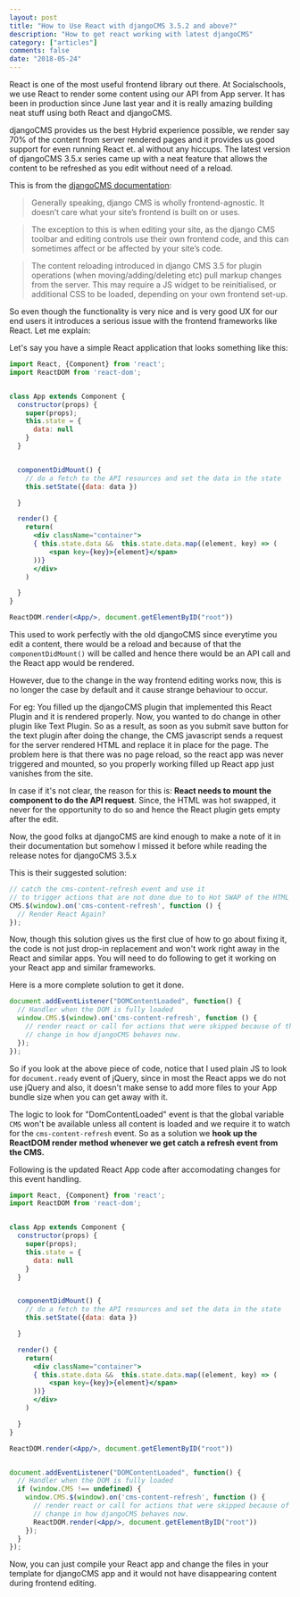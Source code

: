 ```yaml
---
layout: post
title: "How to Use React with djangoCMS 3.5.2 and above?"
description: "How to get react working with latest djangoCMS"
category: ["articles"]
comments: false
date: "2018-05-24"
---
```


React is one of the most useful frontend library out there. At Socialschools, we use React to render some content using our API from App server. It has been in production since June last year and it is really amazing building neat stuff using both React and djangoCMS.

djangoCMS provides us the best Hybrid experience possible, we render say 70% of the content from server rendered pages and it provides us good support for even running React et. al without any hiccups. The latest version of djangoCMS 3.5.x series came up with a neat feature that allows the content to be refreshed as you edit without need of a reload.

This is from the [djangoCMS documentation](http://docs.django-cms.org/en/latest/topics/frontend-integration.html):

> Generally speaking, django CMS is wholly frontend-agnostic. It doesn’t care what your site’s frontend is built on or uses.

> The exception to this is when editing your site, as the django CMS toolbar and editing controls use their own frontend code, and this can sometimes affect or be affected by your site’s code.

> The content reloading introduced in django CMS 3.5 for plugin operations (when moving/adding/deleting etc) pull markup changes from the server. This may require a JS widget to be reinitialised, or additional CSS to be loaded, depending on your own frontend set-up.


So even though the functionality is very nice and is very good UX for our end users it introduces a serious issue with the frontend frameworks like React. Let me explain:


Let's say you have a simple React application that looks something like this:


```jsx
import React, {Component} from 'react';
import ReactDOM from 'react-dom';


class App extends Component {
  constructor(props) {
    super(props);
    this.state = {
      data: null
    }
  }


  componentDidMount() {
    // do a fetch to the API resources and set the data in the state
    this.setState({data: data })

  }

  render() {
    return(
      <div className="container">
      { this.state.data &&  this.state.data.map((element, key) => (
          <span key={key}>{element}</span>
      ))}
      </div>
    )

  }
}

ReactDOM.render(<App/>, document.getElementByID("root"))
```

This used to work perfectly with the old djangoCMS since everytime you edit a content, there would be a reload and because of that the `componentDidMount()` will be called and hence there would be an API call and the React app would be rendered.

However, due to the change in the way frontend editing works now, this is no longer the case by default and it cause strange behaviour to occur.

For eg: You filled up the djangoCMS plugin that implemented this React Plugin and it is rendered properly. Now, you wanted to do change in other plugin like Text Plugin. So as a result, as soon as you submit save button for the text plugin after doing the change, the CMS javascript sends a request for the server rendered HTML and replace it in place for the page. The problem here is that there was no page reload, so the react app was never triggered and mounted, so you properly working filled up React app just vanishes from the site.

In case if it's not clear, the reason for this is: **React needs to mount the component to do the API request**. Since, the HTML was hot swapped, it never for the opportunity to do so and hence the React plugin gets empty after the edit.

Now, the good folks at djangoCMS are kind enough to make a note of it in their documentation but somehow I missed it before while reading the release notes for djangoCMS 3.5.x

This is their suggested solution:

```js
// catch the cms-content-refresh event and use it
// to trigger actions that are not done due to to Hot SWAP of the HTML
CMS.$(window).on('cms-content-refresh', function () {
  // Render React Again?
});
```

Now, though this solution gives us the first clue of how to go about fixing it, the code is not just drop-in replacement and won't work right away in the React and similar apps. You will need to do following to get it working on your React app and similar frameworks.

Here is a more complete solution to get it done.

```js
document.addEventListener("DOMContentLoaded", function() {
  // Handler when the DOM is fully loaded
  window.CMS.$(window).on('cms-content-refresh', function () {
    // render react or call for actions that were skipped because of the
    // change in how djangoCMS behaves now.
  });
});
```

So if you look at the above piece of code, notice that I used plain JS to look for `document.ready` event of jQuery, since in most the React apps we do not use jQuery and also, it doesn't make sense to add more files to your App bundle size when you can get away with it.

The logic to look for "DomContentLoaded" event is that the global variable `CMS` won't be available unless all content is loaded and we require it to watch for the `cms-content-refresh` event. So as a solution we **hook up the ReactDOM render method whenever we get catch a refresh event from the CMS.**

Following is the updated React App code after accomodating changes for this event handling.


```jsx
import React, {Component} from 'react';
import ReactDOM from 'react-dom';


class App extends Component {
  constructor(props) {
    super(props);
    this.state = {
      data: null
    }
  }


  componentDidMount() {
    // do a fetch to the API resources and set the data in the state
    this.setState({data: data })

  }

  render() {
    return(
      <div className="container">
      { this.state.data &&  this.state.data.map((element, key) => (
          <span key={key}>{element}</span>
      ))}
      </div>
    )

  }
}

ReactDOM.render(<App/>, document.getElementByID("root"))


document.addEventListener("DOMContentLoaded", function() {
  // Handler when the DOM is fully loaded
  if (window.CMS !== undefined) {
    window.CMS.$(window).on('cms-content-refresh', function () {
      // render react or call for actions that were skipped because of the
      // change in how djangoCMS behaves now.
      ReactDOM.render(<App/>, document.getElementByID("root"))
    });
  }
});

```


Now, you can just compile your React app and change the files in your template for djangoCMS app and it would not have disappearing content during frontend editing.


